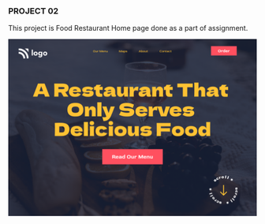 ### PROJECT 02

This project is Food Restaurant Home page done as a part of assignment.

![Project 01 Image](./2.png)